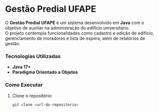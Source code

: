 # Gestão Predial UFAPE

O **Gestão Predial UFAPE** é um sistema desenvolvido em **Java** com o objetivo de auxiliar na administração do edifício universitário.  
O projeto contempla funcionalidades como cadastro e edição de edifício, gerenciamento de moradores e lista de espera, além de relatórios de gestão.

### Tecnologias Utilizadas
- **Java 17+**
- **Paradigma Orientado a Objetos**

### Como Executar
1. Clone o repositório:
   ```bash
   git clone <url-do-repositorio>
